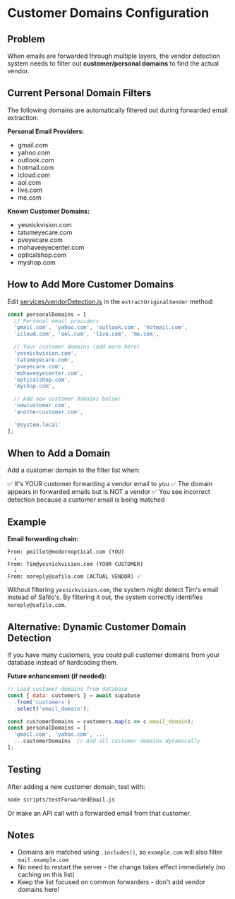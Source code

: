 # Customer Domains Configuration

## Problem

When emails are forwarded through multiple layers, the vendor detection system needs to filter out **customer/personal domains** to find the actual vendor.

## Current Personal Domain Filters

The following domains are automatically filtered out during forwarded email extraction:

**Personal Email Providers:**
- gmail.com
- yahoo.com
- outlook.com
- hotmail.com
- icloud.com
- aol.com
- live.com
- me.com

**Known Customer Domains:**
- yesnickvision.com
- tatumeyecare.com
- pveyecare.com
- mohaveeyecenter.com
- opticalshop.com
- myshop.com

## How to Add More Customer Domains

Edit [services/vendorDetection.js](server/services/vendorDetection.js:102) in the `extractOriginalSender` method:

```javascript
const personalDomains = [
  // Personal email providers
  'gmail.com', 'yahoo.com', 'outlook.com', 'hotmail.com',
  'icloud.com', 'aol.com', 'live.com', 'me.com',

  // Your customer domains (add more here)
  'yesnickvision.com',
  'tatumeyecare.com',
  'pveyecare.com',
  'mohaveeyecenter.com',
  'opticalshop.com',
  'myshop.com',

  // Add new customer domains below:
  'newcustomer.com',
  'anothercustomer.com',

  '@system.local'
];
```

## When to Add a Domain

Add a customer domain to the filter list when:

✅ It's YOUR customer forwarding a vendor email to you
✅ The domain appears in forwarded emails but is NOT a vendor
✅ You see incorrect detection because a customer email is being matched

## Example

**Email forwarding chain:**
```
From: pmillet@modernoptical.com (YOU)
  ↓
From: Tim@yesnickvision.com (YOUR CUSTOMER)
  ↓
From: noreply@safilo.com (ACTUAL VENDOR) ✅
```

Without filtering `yesnickvision.com`, the system might detect Tim's email instead of Safilo's. By filtering it out, the system correctly identifies `noreply@safilo.com`.

## Alternative: Dynamic Customer Domain Detection

If you have many customers, you could pull customer domains from your database instead of hardcoding them.

**Future enhancement (if needed):**

```javascript
// Load customer domains from database
const { data: customers } = await supabase
  .from('customers')
  .select('email_domain');

const customerDomains = customers.map(c => c.email_domain);
const personalDomains = [
  'gmail.com', 'yahoo.com', ...
  ...customerDomains  // Add all customer domains dynamically
];
```

## Testing

After adding a new customer domain, test with:

```bash
node scripts/testForwardedEmail.js
```

Or make an API call with a forwarded email from that customer.

## Notes

- Domains are matched using `.includes()`, so `example.com` will also filter `mail.example.com`
- No need to restart the server - the change takes effect immediately (no caching on this list)
- Keep the list focused on common forwarders - don't add vendor domains here!
